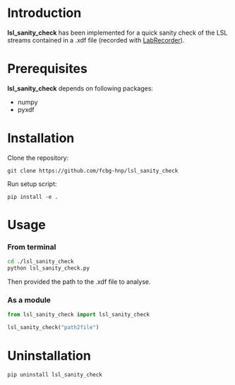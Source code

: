 # Introduction

**lsl_sanity_check** has been implemented for a quick sanity check of the LSL streams contained in a .xdf file (recorded with [LabRecorder](https://github.com/labstreaminglayer/App-LabRecorder)).

# Prerequisites
 **lsl_sanity_check** depends on following packages:
   - numpy
   - pyxdf

# Installation

Clone the repository:
```
git clone https://github.com/fcbg-hnp/lsl_sanity_check
```
Run setup script:
```
pip install -e .
```

# Usage

### From terminal
```bash
cd ./lsl_sanity_check
python lsl_sanity_check.py
```
Then provided the path to the .xdf file to analyse.

### As a module
```python
from lsl_sanity_check import lsl_sanity_check

lsl_sanity_check("path2file")
```

# Uninstallation
```bash
pip uninstall lsl_sanity_check
```